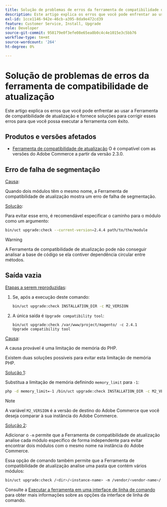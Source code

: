 ```yaml
---
title: Solução de problemas de erros da ferramenta de compatibilidade de atualização
description: Este artigo explica os erros que você pode enfrentar ao usar a Ferramenta de compatibilidade de atualização e fornece soluções para corrigir esses erros para que você possa executar a ferramenta com êxito.
exl-id: 1cce1146-942e-46cb-a395-8da9e472cd39
feature: Customer Service, Install, Upgrade
role: Developer
source-git-commit: 958179e0f3efe08e65ea8b0c4c4e1015e3c5bb76
workflow-type: tm+mt
source-wordcount: '264'
ht-degree: 0%

---
```


# Solução de problemas de erros da ferramenta de compatibilidade de atualização

Este artigo explica os erros que você pode enfrentar ao usar a Ferramenta de compatibilidade de atualização e fornece soluções para corrigir esses erros para que você possa executar a ferramenta com êxito.

## Produtos e versões afetados

* [Ferramenta de compatibilidade de atualização](https://experienceleague.adobe.com/docs/commerce-operations/upgrade-guide/upgrade-compatibility-tool/overview.html) O é compatível com as versões do Adobe Commerce a partir da versão 2.3.0.

## Erro de falha de segmentação

<u>Causa</u>:

Quando dois módulos têm o mesmo nome, a Ferramenta de compatibilidade de atualização mostra um erro de falha de segmentação.

<u>Solução</u>:

Para evitar esse erro, é recomendável especificar o caminho para o módulo como um argumento:

```bash
bin/uct upgrade:check --current-version=2.4.4 path/to/the/module
```

>[!WARNING]
>
> A Ferramenta de compatibilidade de atualização pode não conseguir analisar a base de código se ela contiver dependência circular entre métodos.

## Saída vazia

<u>Etapas a serem reproduzidas</u>:

1. Se, após a execução deste comando:

   ```bash
   bin/uct upgrade:check INSTALLATION_DIR -c M2_VERSION
   ```

1. A única saída é `Upgrade compatibility tool`:

   ```terminal
   bin/uct upgrade:check /var/www/project/magento/ -c 2.4.1
   Upgrade compatibility tool
   ```

<u>Causa</u>:

A causa provável é uma limitação de memória do PHP.

Existem duas soluções possíveis para evitar esta limitação de memória PHP.

<u>Solução 1</u>:

Substitua a limitação de memória definindo `memory_limit` para `-1`:

```bash
php -d memory_limit=-1 /bin/uct upgrade:check INSTALLATION_DIR -c M2_VERSION
```

>[!NOTE]
>
> A variável `M2_VERSION` é a versão de destino do Adobe Commerce que você deseja comparar à sua instância do Adobe Commerce.

<u>Solução 2</u>:

Adicionar o `-m` permite que a Ferramenta de compatibilidade de atualização analise cada módulo específico de forma independente para evitar encontrar dois módulos com o mesmo nome na instância do Adobe Commerce.

Essa opção de comando também permite que a Ferramenta de compatibilidade de atualização analise uma pasta que contém vários módulos:

```bash
bin/uct upgrade:check /<dir>/<instance-name> -m /vendor/<vendor-name>/
```

Consulte a [Executar a ferramenta em uma interface de linha de comando](https://experienceleague.adobe.com/docs/commerce-operations/upgrade-guide/upgrade-compatibility-tool/use-upgrade-compatibility-tool/run.html) para obter mais informações sobre as opções da interface de linha de comando.
